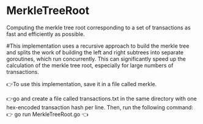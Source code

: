 # MerkleTreeRoot
Computing the merkle tree root corresponding to a set of transactions as fast and efficiently as possible.

#This implementation uses a recursive approach to build the merkle tree and splits the work of building the left and right subtrees into separate goroutines, which run concurrently. This can significantly speed up the calculation of the merkle tree root, especially for large numbers of transactions.

:point_right:To use this implementation, save it in a file called merkle.

:point_right:go and create a file called transactions.txt in the same directory with one hex-encoded transaction hash per line. Then, run the following command:
:point_right: go run MerkleTreeRoot.go :point_left:
